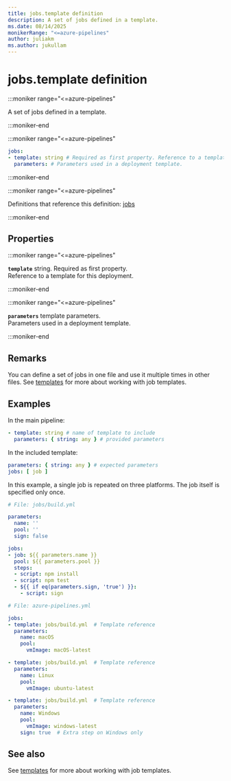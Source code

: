 ```yaml
---
title: jobs.template definition
description: A set of jobs defined in a template.
ms.date: 08/14/2025
monikerRange: "<=azure-pipelines"
author: juliakm
ms.author: jukullam
---
```


# jobs.template definition

<!-- :::description::: -->
:::moniker range="<=azure-pipelines"

<!-- :::editable-content name="description"::: -->
A set of jobs defined in a template.
<!-- :::editable-content-end::: -->

:::moniker-end
<!-- :::description-end::: -->

<!-- :::syntax::: -->
:::moniker range="<=azure-pipelines"

```yaml
jobs:
- template: string # Required as first property. Reference to a template for this deployment.
  parameters: # Parameters used in a deployment template.
```

:::moniker-end
<!-- :::syntax-end::: -->

<!-- :::parents::: -->
:::moniker range="<=azure-pipelines"

Definitions that reference this definition: [jobs](jobs.md)

:::moniker-end
<!-- :::parents-end::: -->

## Properties

<!-- :::properties::: -->
<!-- :::item name="template"::: -->
:::moniker range="<=azure-pipelines"

**`template`** string. Required as first property.<br><!-- :::editable-content name="propDescription"::: -->
Reference to a template for this deployment.
<!-- :::editable-content-end::: -->

:::moniker-end
<!-- :::item-end::: -->
<!-- :::item name="parameters"::: -->
:::moniker range="<=azure-pipelines"

**`parameters`** template parameters.<br><!-- :::editable-content name="propDescription"::: -->
Parameters used in a deployment template.
<!-- :::editable-content-end::: -->

:::moniker-end
<!-- :::item-end::: -->
<!-- :::properties-end::: -->

<!-- :::remarks::: -->
<!-- :::editable-content name="remarks"::: -->
## Remarks

You can define a set of jobs in one file and use it multiple times in other files. See [templates](/azure/devops/pipelines/process/templates) for more about working with job templates.
<!-- :::editable-content-end::: -->
<!-- :::remarks-end::: -->

<!-- :::examples::: -->
<!-- :::editable-content name="examples"::: -->
## Examples

In the main pipeline:

```yaml
- template: string # name of template to include
  parameters: { string: any } # provided parameters
```

In the included template:

```yaml
parameters: { string: any } # expected parameters
jobs: [ job ]
```

In this example, a single job is repeated on three platforms.
The job itself is specified only once.

```yaml
# File: jobs/build.yml

parameters:
  name: ''
  pool: ''
  sign: false

jobs:
- job: ${{ parameters.name }}
  pool: ${{ parameters.pool }}
  steps:
  - script: npm install
  - script: npm test
  - ${{ if eq(parameters.sign, 'true') }}:
    - script: sign
```

```yaml
# File: azure-pipelines.yml

jobs:
- template: jobs/build.yml  # Template reference
  parameters:
    name: macOS
    pool:
      vmImage: macOS-latest

- template: jobs/build.yml  # Template reference
  parameters:
    name: Linux
    pool:
      vmImage: ubuntu-latest

- template: jobs/build.yml  # Template reference
  parameters:
    name: Windows
    pool:
      vmImage: windows-latest
    sign: true  # Extra step on Windows only
```
<!-- :::editable-content-end::: -->
<!-- :::examples-end::: -->

<!-- :::see-also::: -->
<!-- :::editable-content name="seeAlso"::: -->
## See also

See [templates](/azure/devops/pipelines/process/templates) for more about working with job templates.
<!-- :::editable-content-end::: -->
<!-- :::see-also-end::: -->